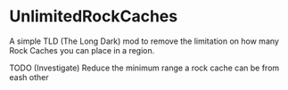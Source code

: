 # UnlimitedRockCaches

A simple TLD (The Long Dark) mod to remove the limitation on how many Rock Caches you can place in a region.

TODO
(Investigate) Reduce the minimum range a rock cache can be from eash other
